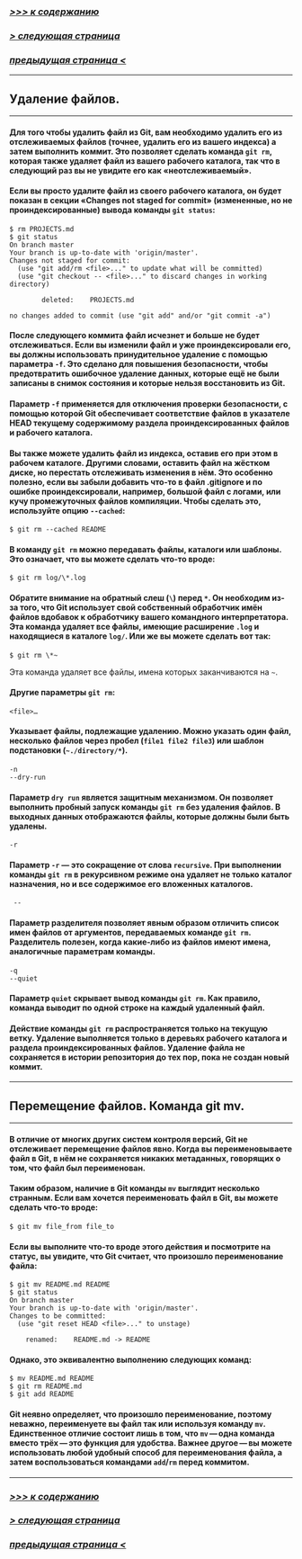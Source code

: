 ### [*>>> к содержанию*](./readme.md)
### [*> следующая страница*](./git_clean.md)
### [*предыдущая страница <*](./git_commit.md)

---

## **Удаление файлов.**

---

#### Для того чтобы удалить файл из Git, вам необходимо удалить его из отслеживаемых файлов (точнее, удалить его из вашего индекса) а затем выполнить коммит. Это позволяет сделать команда `git rm`, которая также удаляет файл из вашего рабочего каталога, так что в следующий раз вы не увидите его как «неотслеживаемый».
#### Если вы просто удалите файл из своего рабочего каталога, он будет показан в секции «Changes not staged for commit» (измененные, но не проиндексированные) вывода команды `git status`:
```
$ rm PROJECTS.md
$ git status
On branch master
Your branch is up-to-date with 'origin/master'.
Changes not staged for commit:
  (use "git add/rm <file>..." to update what will be committed)
  (use "git checkout -- <file>..." to discard changes in working directory)

        deleted:    PROJECTS.md

no changes added to commit (use "git add" and/or "git commit -a")
```
#### После следующего коммита файл исчезнет и больше не будет отслеживаться. Если вы изменили файл и уже проиндексировали его, вы должны использовать принудительное удаление с помощью параметра `-f`. Это сделано для повышения безопасности, чтобы предотвратить ошибочное удаление данных, которые ещё не были записаны в снимок состояния и которые нельзя восстановить из Git.
#### Параметр `-f` применяется для отключения проверки безопасности, с помощью которой Git обеспечивает соответствие файлов в указателе HEAD текущему содержимому раздела проиндексированных файлов и рабочего каталога.
#### Вы также можете удалить файл из индекса, оставив его при этом в рабочем каталоге. Другими словами, оставить файл на жёстком диске, но перестать отслеживать изменения в нём. Это особенно полезно, если вы забыли добавить что-то в файл .gitignore и по ошибке проиндексировали, например, большой файл с логами, или кучу промежуточных файлов компиляции. Чтобы сделать это, используйте опцию `--cached`:
```
$ git rm --cached README
```
#### В команду `git rm` можно передавать файлы, каталоги или шаблоны. Это означает, что вы можете сделать что-то вроде:
```
$ git rm log/\*.log
```
#### Обратите внимание на обратный слеш (`\`) перед `*`. Он необходим из-за того, что Git использует свой собственный обработчик имён файлов вдобавок к обработчику вашего командного интерпретатора. Эта команда удаляет все файлы, имеющие расширение `.log` и находящиеся в каталоге `log/`. Или же вы можете сделать вот так:
```
$ git rm \*~
```
Эта команда удаляет все файлы, имена которых заканчиваются на `~`.
#### **Другие параметры `git rm`:**
```
<file>…
```
#### Указывает файлы, подлежащие удалению. Можно указать один файл, несколько файлов через пробел (`file1 file2 file3`) или шаблон подстановки (`~./directory/*`).​
```
-n
--dry-run
```
#### Параметр `dry run` является защитным механизмом. Он позволяет выполнить пробный запуск команды `git rm` без удаления файлов. В выходных данных отображаются файлы, которые должны были быть удалены.
```
-r
```
#### Параметр `-r` — это сокращение от слова `recursive`. При выполнении команды `git rm` в рекурсивном режиме она удаляет не только каталог назначения, но и все содержимое его вложенных каталогов.
```
 --
```
#### Параметр разделителя позволяет явным образом отличить список имен файлов от аргументов, передаваемых команде `git rm`. Разделитель полезен, когда какие-либо из файлов имеют имена, аналогичные параметрам команды.
```
-q
--quiet
```
#### Параметр `quiet` скрывает вывод команды `git rm`. Как правило, команда выводит по одной строке на каждый удаленный файл.
#### Действие команды `git rm` распространяется только на текущую ветку. Удаление выполняется только в деревьях рабочего каталога и раздела проиндексированных файлов. Удаление файла не сохраняется в истории репозитория до тех пор, пока не создан новый коммит.

---

## **Перемещение файлов. Команда git mv.**

---

#### В отличие от многих других систем контроля версий, Git не отслеживает перемещение файлов явно. Когда вы переименовываете файл в Git, в нём не сохраняется никаких метаданных, говорящих о том, что файл был переименован.
#### Таким образом, наличие в Git команды `mv` выглядит несколько странным. Если вам хочется переименовать файл в Git, вы можете сделать что-то вроде:
```
$ git mv file_from file_to
```
#### Если вы выполните что-то вроде этого действия и посмотрите на статус, вы увидите, что Git считает, что произошло переименование файла:
```
$ git mv README.md README
$ git status
On branch master
Your branch is up-to-date with 'origin/master'.
Changes to be committed:
  (use "git reset HEAD <file>..." to unstage)

    renamed:    README.md -> README
```
#### Однако, это эквивалентно выполнению следующих команд:
```
$ mv README.md README
$ git rm README.md
$ git add README
```
#### Git неявно определяет, что произошло переименование, поэтому неважно, переименуете вы файл так или используя команду `mv`. Единственное отличие состоит лишь в том, что `mv` — одна команда вместо трёх — это функция для удобства. Важнее другое — вы можете использовать любой удобный способ для переименования файла, а затем воспользоваться командами `add`/`rm` перед коммитом.

---

### [*>>> к содержанию*](./readme.md)
### [*> следующая страница*](./git_clean.md)
### [*предыдущая страница <*](./git_commit.md)